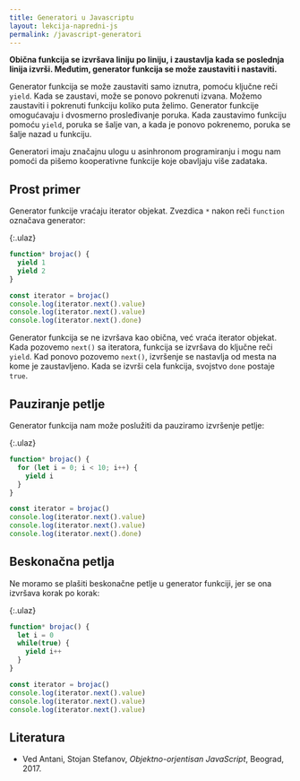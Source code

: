 ```yaml
---
title: Generatori u Javascriptu
layout: lekcija-napredni-js
permalink: /javascript-generatori
---
```


**Obična funkcija se izvršava liniju po liniju, i zaustavlja kada se poslednja linija izvrši. Međutim, generator funkcija se može zaustaviti i nastaviti.**

Generator funkcija se može zaustaviti samo iznutra, pomoću ključne reči `yield`. Kada se zaustavi, može se ponovo pokrenuti izvana. Možemo zaustaviti i pokrenuti funkciju koliko puta želimo. Generator funkcije omogućavaju i dvosmerno prosleđivanje poruka. Kada zaustavimo funkciju pomoću `yield`, poruka se šalje van, a kada je ponovo pokrenemo, poruka se šalje nazad u funkciju.

Generatori imaju značajnu ulogu u asinhronom programiranju i mogu nam pomoći da pišemo kooperativne funkcije koje obavljaju više zadataka.

## Prost primer

Generator funkcije vraćaju iterator objekat. Zvezdica `*` nakon reči `function` označava generator:

{:.ulaz}
```js
function* brojac() {
  yield 1
  yield 2
}

const iterator = brojac()
console.log(iterator.next().value)
console.log(iterator.next().value)
console.log(iterator.next().done)
```

Generator funkcija se ne izvršava kao obična, već vraća iterator objekat. Kada pozovemo `next()` sa iteratora, funkcija se izvršava do ključne reči `yield`. Kad ponovo pozovemo `next()`, izvršenje se nastavlja od mesta na kome je zaustavljeno. Kada se izvrši cela funkcija, svojstvo `done` postaje `true`. 

## Pauziranje petlje

Generator funkcija nam može poslužiti da pauziramo izvršenje petlje:

{:.ulaz}
```js
function* brojac() {
  for (let i = 0; i < 10; i++) {
    yield i
  }
}

const iterator = brojac()
console.log(iterator.next().value)
console.log(iterator.next().value)
console.log(iterator.next().done)
```

## Beskonačna petlja

Ne moramo se plašiti beskonačne petlje u generator funkciji, jer se ona izvršava korak po korak:

{:.ulaz}
```js
function* brojac() {
  let i = 0
  while(true) {
    yield i++
  }
}

const iterator = brojac()
console.log(iterator.next().value)
console.log(iterator.next().value)
console.log(iterator.next().value)
```

## Literatura

- Ved Antani, Stojan Stefanov, *Objektno-orjentisan JavaScript*, Beograd, 2017.
